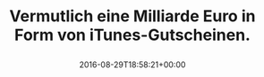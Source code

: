 ---
retweeted: false
source: <a href="https://about.twitter.com/products/tweetdeck" rel="nofollow">TweetDeck</a>
entities:
  hashtags: []
  symbols: []
  user_mentions: []
  urls:
  - url: https://t.co/aB8Cj3dAcX
    expanded_url: http://bit.ly/2bDVXFF
    display_url: bit.ly/2bDVXFF
    indices:
    - '64'
    - '87'
display_text_range:
- '0'
- '87'
favorite_count: '2'
id_str: '770334794865606656'
truncated: false
retweet_count: '0'
id: '770334794865606656'
possibly_sensitive: false
created_at: Mon Aug 29 18:58:21 +0000 2016
favorited: false
full_text: Vermutlich eine Milliarde Euro in Form von iTunes-Gutscheinen.
lang: de
quote_url: http://bit.ly/2bDVXFF
tags:
- pesos/twitter
date: '2016-08-29T18:58:21+00:00'
src: https://twitter.com/bascht/status/770334794865606656
original_url: https://twitter.com/bascht/status/770334794865606656
type: twitter_tweet
text: Vermutlich eine Milliarde Euro in Form von iTunes-Gutscheinen.
title: 'Vermutlich eine Milliarde Euro in Form von iTunes-Gutscheinen.

  '

---